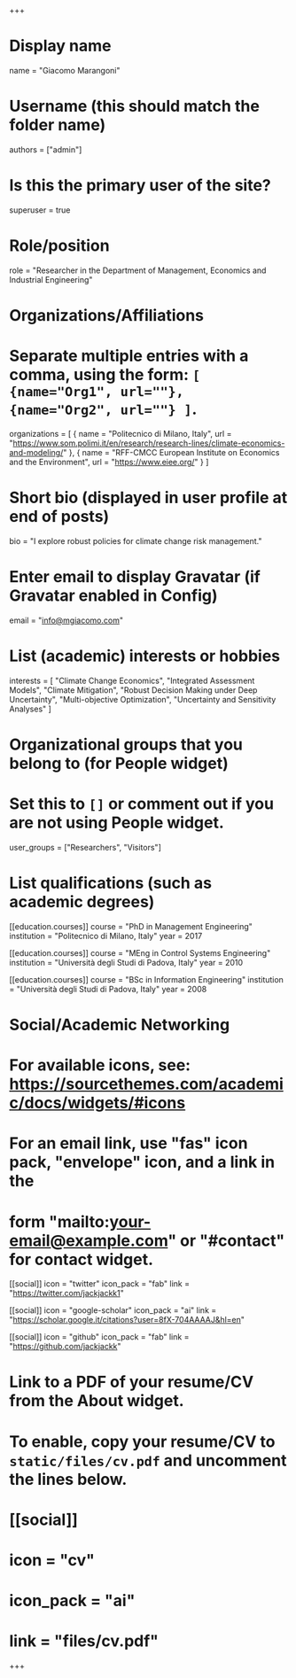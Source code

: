 +++
# Display name
name = "Giacomo Marangoni"

# Username (this should match the folder name)
authors = ["admin"]

# Is this the primary user of the site?
superuser = true

# Role/position
role = "Researcher in the Department of Management, Economics and Industrial Engineering"

# Organizations/Affiliations
#   Separate multiple entries with a comma, using the form: `[ {name="Org1", url=""}, {name="Org2", url=""} ]`.
organizations = [ { name = "Politecnico di Milano, Italy", url = "https://www.som.polimi.it/en/research/research-lines/climate-economics-and-modeling/" }, { name = "RFF-CMCC European Institute on Economics and the Environment", url = "https://www.eiee.org/" } ]

# Short bio (displayed in user profile at end of posts)
bio = "I explore robust policies for climate change risk management."

# Enter email to display Gravatar (if Gravatar enabled in Config)
email = "info@mgiacomo.com"

# List (academic) interests or hobbies
interests = [
  "Climate Change Economics",
  "Integrated Assessment Models",
  "Climate Mitigation",
  "Robust Decision Making under Deep Uncertainty",
  "Multi-objective Optimization",
  "Uncertainty and Sensitivity Analyses"
]

# Organizational groups that you belong to (for People widget)
#   Set this to `[]` or comment out if you are not using People widget.
user_groups = ["Researchers", "Visitors"]

# List qualifications (such as academic degrees)
[[education.courses]]
  course = "PhD in Management Engineering"
  institution = "Politecnico di Milano, Italy"
  year = 2017

[[education.courses]]
  course = "MEng in Control Systems Engineering"
  institution = "Università degli Studi di Padova, Italy"
  year = 2010

[[education.courses]]
  course = "BSc in Information Engineering"
  institution = "Università degli Studi di Padova, Italy"
  year = 2008

# Social/Academic Networking
# For available icons, see: https://sourcethemes.com/academic/docs/widgets/#icons
#   For an email link, use "fas" icon pack, "envelope" icon, and a link in the
#   form "mailto:your-email@example.com" or "#contact" for contact widget.

<!-- [[social]] -->
<!--   icon = "envelope" -->
<!--   icon_pack = "fas" -->
<!--   link = "#contact"  # For a direct email link, use "mailto:info@mgiacomo.com". -->

[[social]]
  icon = "twitter"
  icon_pack = "fab"
  link = "https://twitter.com/jackjackk1"

[[social]]
  icon = "google-scholar"
  icon_pack = "ai"
  link = "https://scholar.google.it/citations?user=8fX-704AAAAJ&hl=en"

[[social]]
  icon = "github"
  icon_pack = "fab"
  link = "https://github.com/jackjackk"

# Link to a PDF of your resume/CV from the About widget.
# To enable, copy your resume/CV to `static/files/cv.pdf` and uncomment the lines below.
# [[social]]
#   icon = "cv"
#   icon_pack = "ai"
#   link = "files/cv.pdf"

+++

